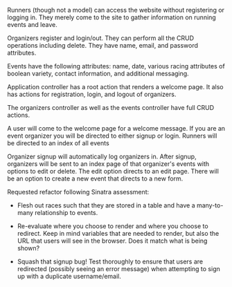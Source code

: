Runners (though not a model) can access the website without registering or logging in. They merely come to the site to gather information on running events and leave.

Organizers register and login/out. They can perform all the CRUD operations including delete. They have name, email, and password attributes.

Events have the following attributes: name, date, various racing attributes of boolean variety, contact information, and additional messaging.

Application controller has a root action that renders a welcome page. It also has actions for registration, login, and logout of organizers.

The organizers controller as well as the events controller have full CRUD actions.

A user will come to the welcome page for a  welcome message. If you are an event organizer you will be directed to either signup or login. Runners will be directed to an index of all events

Organizer signup will automatically log organizers in. After signup, organizers will be sent to an index page of that organizer's events with options to edit or delete. The edit option directs to an edit page. There will be an option to create a new event that directs to a new form.

Requested refactor following Sinatra assessment:

- Flesh out races such that they are stored in a table and have a many-to-many relationship to events.

-  Re-evaluate where you choose to render and where you choose to redirect. Keep in mind variables that are needed to render, but also the URL that users will see in the browser. Does it match what is being shown?

- Squash that signup bug! Test thoroughly to ensure that users are redirected (possibly seeing an error message) when attempting to sign up with a duplicate username/email.


